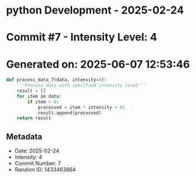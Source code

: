 ﻿# python Development - 2025-02-24
# Commit #7 - Intensity Level: 4
# Generated on: 2025-06-07 12:53:46
```python
def process_data_7(data, intensity=4):
    '''Process data with specified intensity level'''
    result = []
    for item in data:
        if item > 0:
            processed = item * intensity + 61
            result.append(processed)
    return result
```
## Metadata
- Date: 2025-02-24
- Intensity: 4
- Commit Number: 7
- Random ID: 1433463864
